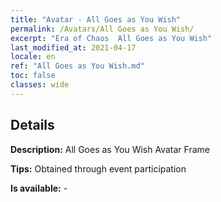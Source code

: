 ```yaml
---
title: "Avatar - All Goes as You Wish"
permalink: /Avatars/All Goes as You Wish/
excerpt: "Era of Chaos  All Goes as You Wish"
last_modified_at: 2021-04-17
locale: en
ref: "All Goes as You Wish.md"
toc: false
classes: wide
---
```

## Details

 **Description:** All Goes as You Wish Avatar Frame 

 **Tips:** Obtained through event participation 

 **Is available:**  - 

